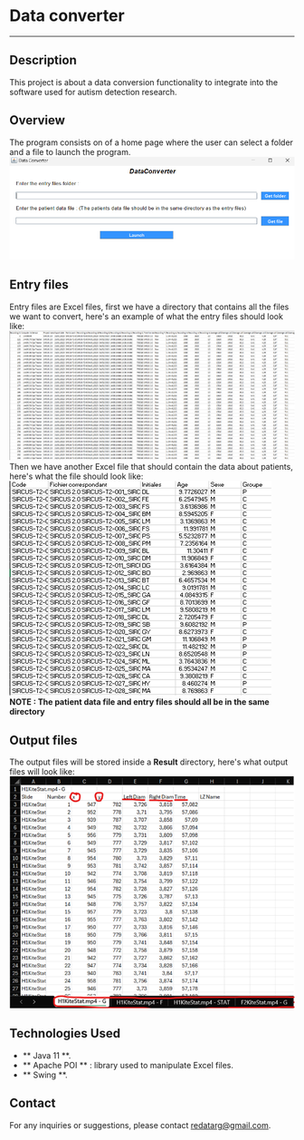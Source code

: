 # Data converter
---
## Description

This project is about a data conversion functionality to integrate into the software used for autism detection research.

## Overview

The program consists on of a home page where the user can select a folder and a file to launch the program.
![Sample Image](HomeView.png)

## Entry files

Entry files are Excel files, first we have a directory that contains all the files we want to convert, here's an example 
of what the entry files should look like:
![Sample Image](EntryFileExample.png)
<br />Then we have another Excel file that should contain the data about patients, here's what the file should look like:
![Sample Image](PatientsFile.png)
<br />**NOTE : The patient data file and entry files should all be in the same directory**

## Output files

The output files will be stored inside a **Result** directory, here's what output files will look like:<br />
![Sample Image](OutputFile.png)

## Technologies Used

- ** Java 11 **.
- ** Apache POI ** : library used to manipulate Excel files.
- ** Swing **.

## Contact

For any inquiries or suggestions, please contact [redatarg@gmail.com](mailto:redatarg@gmail.com).